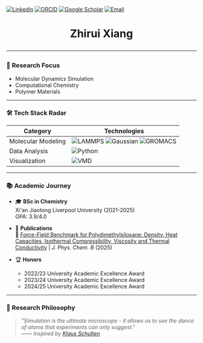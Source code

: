 <!-- 顶部学术身份徽章 -->
[![Linkedin](https://img.shields.io/badge/LinkedIn-Zhirui_Xiang-blue?logo=LinkedIn&style=for-the-badge)](https://www.linkedin.com/in/zhirui-xiang-bbab27307/?originalSubdomain=cn)
[![ORCID](https://img.shields.io/badge/ORCID-0009--0007--9290--2798-green?logo=orcid&style=for-the-badge)](https://orcid.org/0009-0007-9290-2798)
[![Google Scholar](https://img.shields.io/badge/Google_Scholar-4285F4?logo=google-scholar&style=for-the-badge)](https://scholar.google.com/citations?user=XBE4AxkAAAAJ&hl=zh-CN)
[![Email](https://img.shields.io/badge/📧_Email-Contact%20Me-red?style=for-the-badge&logo=gmail)](mailto:{Zhirui.Xiang21@student.xjtlu.edu.cn})

<!-- 动态标题 -->
<h1 align="center">
  Zhirui Xiang

---

### 🧬 Research Focus
- Molecular Dynamics Simulation
- Computational Chemistry
- Polymer Materials

---

### 🛠️ Tech Stack Radar
<!-- 技能雷达图 (使用shield.io动态生成) -->
| **Category**       | **Technologies**                                                                 |
|---------------------|---------------------------------------------------------------------------------|
| Molecular Modeling  | ![LAMMPS](https://img.shields.io/badge/LAMMPS-Expert-blue?logo=data:image/png;base64,{base64}) ![Gaussian](https://img.shields.io/badge/Gaussian-Advanced-red) ![GROMACS](https://img.shields.io/badge/GROMACS-Beginner-orange) |
| Data Analysis       | ![Python](https://img.shields.io/badge/Python-Expert-3776AB?logo=python) |
| Visualization       | ![VMD](https://img.shields.io/badge/VMD-Expert-blue)|

---

### 📚 Academic Journey

- 🎓 **BSc in Chemistry**  
  Xi'an Jiaotong Liverpool University (2021-2025)  
  GPA: 3.9/4.0 

- 📜 **Publications**  
  🏅 [Force-Field Benchmark for Polydimethylsiloxane: Density, Heat Capacities, Isothermal Compressibility, Viscosity and Thermal Conductivity](https://pubs.acs.org/doi/10.1021/acs.jpcb.4c08471JournalLink) | *J. Phys. Chem. B* (2025)  

- 🏆 **Honors**  
  - 2022/23 University Academic Excellence Award
  - 2023/24 University Academic Excellence Award
  - 2024/25 University Academic Excellence Award


---

### 📌 Research Philosophy
> *"Simulation is the ultimate microscope - it allows us to see the dance of atoms that experiments can only suggest."*  
> *—— Inspired by [Klaus Schulten](https://en.wikipedia.org/wiki/Klaus_Schulten)*
